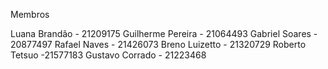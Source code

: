 Membros

Luana Brandão - 21209175
Guilherme Pereira - 21064493
Gabriel Soares - 20877497
Rafael Naves - 21426073
Breno Luizetto - 21320729
Roberto Tetsuo -21577183
Gustavo Corrado - 21223468
